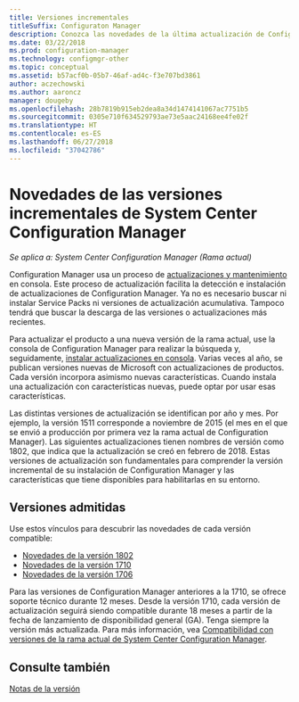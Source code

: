 ```yaml
---
title: Versiones incrementales
titleSuffix: Configuraton Manager
description: Conozca las novedades de la última actualización de Configuration Manager.
ms.date: 03/22/2018
ms.prod: configuration-manager
ms.technology: configmgr-other
ms.topic: conceptual
ms.assetid: b57acf0b-05b7-46af-ad4c-f3e707bd3861
author: aczechowski
ms.author: aaroncz
manager: dougeby
ms.openlocfilehash: 28b7819b915eb2dea8a34d1474141067ac7751b5
ms.sourcegitcommit: 0305e710f634529793ae73e5aac24168ee4fe02f
ms.translationtype: HT
ms.contentlocale: es-ES
ms.lasthandoff: 06/27/2018
ms.locfileid: "37042786"
---
```

# <a name="whats-new-in-system-center-configuration-manager-incremental-versions"></a>Novedades de las versiones incrementales de System Center Configuration Manager

*Se aplica a: System Center Configuration Manager (Rama actual)*

 Configuration Manager usa un proceso de [actualizaciones y mantenimiento](/sccm/core/servers/manage/updates) en consola. Este proceso de actualización facilita la detección e instalación de actualizaciones de Configuration Manager. Ya no es necesario buscar ni instalar Service Packs ni versiones de actualización acumulativa. Tampoco tendrá que buscar la descarga de las versiones o actualizaciones más recientes.

 Para actualizar el producto a una nueva versión de la rama actual, use la consola de Configuration Manager para realizar la búsqueda y, seguidamente, [instalar actualizaciones en consola](../../../core/servers/manage/install-in-console-updates.md). Varias veces al año, se publican versiones nuevas de Microsoft con actualizaciones de productos. Cada versión incorpora asimismo nuevas características. Cuando instala una actualización con características nuevas, puede optar por usar esas características. 

 Las distintas versiones de actualización se identifican por año y mes. Por ejemplo, la versión 1511 corresponde a noviembre de 2015 (el mes en el que se envió a producción por primera vez la rama actual de Configuration Manager). Las siguientes actualizaciones tienen nombres de versión como 1802, que indica que la actualización se creó en febrero de 2018. Estas versiones de actualización son fundamentales para comprender la versión incremental de su instalación de Configuration Manager y las características que tiene disponibles para habilitarlas en su entorno.

## <a name="supported-versions"></a>Versiones admitidas
 Use estos vínculos para descubrir las novedades de cada versión compatible:
  - [Novedades de la versión 1802](../../../core/plan-design/changes/whats-new-in-version-1802.md)
  - [Novedades de la versión 1710](../../../core/plan-design/changes/whats-new-in-version-1710.md)
  - [Novedades de la versión 1706](../../../core/plan-design/changes/whats-new-in-version-1706.md)  


Para las versiones de Configuration Manager anteriores a la 1710, se ofrece soporte técnico durante 12 meses. Desde la versión 1710, cada versión de actualización seguirá siendo compatible durante 18 meses a partir de la fecha de lanzamiento de disponibilidad general (GA).  Tenga siempre la versión más actualizada. Para más información, vea [Compatibilidad con versiones de la rama actual de System Center Configuration Manager](../../../core/servers/manage/current-branch-versions-supported.md).  


## <a name="see-also"></a>Consulte también
[Notas de la versión](/sccm/core/servers/deploy/install/release-notes)
